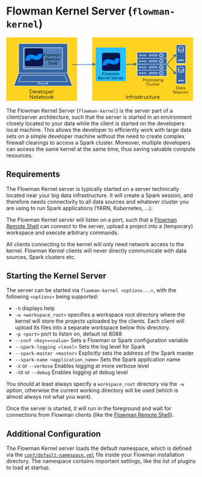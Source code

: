# Flowman Kernel Server (`flowman-kernel`)

![Flowman Kernel client/server architecture](../../images/flowman-kernel.png)

The Flowman Kernel Server (`flowman-kernel`) is the server part of a client/server architecture, such that the
server is started in an environment closely located to your data while the client is started on the developers local
machine. This allows the developer to efficiently work with large data sets on a simple developer machine without
the need to create complex firewall clearings to access a Spark cluster. Moreover, multiple developers can access
the same kernel at the same time, thus saving valuable compute resources.

## Requirements
The Flowman Kernel server is typically started on a server technically located near your big data infrastructure. It
will create a Spark session, and therefore needs connectivity to all data sources and whatever cluster you are using to 
run Spark applications (YARN, Kubernetes, ...).

The Flowman Kernel server will listen on a port, such that a [Flowman Remote Shell](../flowrshell/index.md) can
connect to the server, upload a project into a (temporary) workspace and execute arbitrary commands.

All clients connecting to the kernel will only need network access to the kernel. Flowman Kernel clients will never 
directly communicate with data sources, Spark clusters etc.


## Starting the Kernel Server

The server can be started via `flowman-kernel <options...>`, with the following `<options>` being supported: 
* `-h` displays help
* `-w <workspace_root>` specifies a workspace root directory where the kernel will store the projects uploaded
by the clients. Each client will upload its files into a separate workspace below this directory.
* `-p <port>` port to listen on, default ist 8088
* `--conf <key>=<value>` Sets a Flowman or Spark configuration variable
* `--spark-logging <level>` Sets the log level for Spark
* `--spark-master <master>` Explicitly sets the address of the Spark master
* `--spark-name <application_name>` Sets the Spark application name
* `-X` or `--verbose` Enables logging at more verbose level
* `-XX` or `--debug` Enables logging at debug level

You should at least always specify a `workspace_root` directory via the `-w` option, otherwise the current
working directory will be used (which is almost always not what you want).

Once the server is started, it will run in the foreground and wait for connections from Flowman clients (like the
[Flowman Remote Shell](../flowrshell/index.md)).


## Additional Configuration

The Flowman Kernel server loads the default namespace, which is defined via the 
[`conf/default-namespace.yml`](../../spec/namespace.md) file inside your Flowman installation directory. The namespace
contains important settings, like the list of plugins to load at startup.
